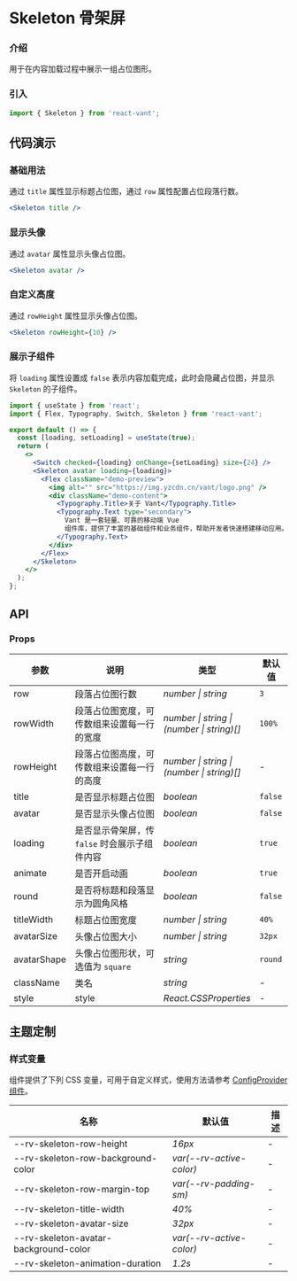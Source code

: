 # Skeleton 骨架屏

### 介绍

用于在内容加载过程中展示一组占位图形。

### 引入

```js
import { Skeleton } from 'react-vant';
```

## 代码演示

### 基础用法

通过 `title` 属性显示标题占位图，通过 `row` 属性配置占位段落行数。

```jsx
<Skeleton title />
```

### 显示头像

通过 `avatar` 属性显示头像占位图。

```jsx
<Skeleton avatar />
```

### 自定义高度

通过 `rowHeight` 属性显示头像占位图。

```jsx
<Skeleton rowHeight={10} />
```

### 展示子组件

将 `loading` 属性设置成 `false` 表示内容加载完成，此时会隐藏占位图，并显示 `Skeleton` 的子组件。

```jsx
import { useState } from 'react';
import { Flex, Typography, Switch, Skeleton } from 'react-vant';

export default () => {
  const [loading, setLoading] = useState(true);
  return (
    <>
      <Switch checked={loading} onChange={setLoading} size={24} />
      <Skeleton avatar loading={loading}>
        <Flex className="demo-preview">
          <img alt="" src="https://img.yzcdn.cn/vant/logo.png" />
          <div className="demo-content">
            <Typography.Title>关于 Vant</Typography.Title>
            <Typography.Text type="secondary">
              Vant 是一套轻量、可靠的移动端 Vue
              组件库，提供了丰富的基础组件和业务组件，帮助开发者快速搭建移动应用。
            </Typography.Text>
          </div>
        </Flex>
      </Skeleton>
    </>
  );
};
```

## API

### Props

| 参数 | 说明 | 类型 | 默认值 |
| --- | --- | --- | --- |
| row | 段落占位图行数 | _number \| string_ | `3` |
| rowWidth | 段落占位图宽度，可传数组来设置每一行的宽度 | _number \| string \|<br>(number \| string)[]_ | `100%` |
| rowHeight | 段落占位图高度，可传数组来设置每一行的高度 | _number \| string \|<br>(number \| string)[]_ | - |
| title | 是否显示标题占位图 | _boolean_ | `false` |
| avatar | 是否显示头像占位图 | _boolean_ | `false` |
| loading | 是否显示骨架屏，传 `false` 时会展示子组件内容 | _boolean_ | `true` |
| animate | 是否开启动画 | _boolean_ | `true` |
| round | 是否将标题和段落显示为圆角风格 | _boolean_ | `false` |
| titleWidth | 标题占位图宽度 | _number \| string_ | `40%` |
| avatarSize | 头像占位图大小 | _number \| string_ | `32px` |
| avatarShape | 头像占位图形状，可选值为 `square` | _string_ | `round` |
| className | 类名 | _string_ | - |
| style | style | _React.CSSProperties_ | - |

## 主题定制

### 样式变量

组件提供了下列 CSS 变量，可用于自定义样式，使用方法请参考 [ConfigProvider 组件](#/zh-CN/config-provider)。

| 名称                                  | 默认值                   | 描述 |
| ------------------------------------- | ------------------------ | ---- |
| --rv-skeleton-row-height              | _16px_                   | -    |
| --rv-skeleton-row-background-color    | _var(--rv-active-color)_ | -    |
| --rv-skeleton-row-margin-top          | _var(--rv-padding-sm)_   | -    |
| --rv-skeleton-title-width             | _40%_                    | -    |
| --rv-skeleton-avatar-size             | _32px_                   | -    |
| --rv-skeleton-avatar-background-color | _var(--rv-active-color)_ | -    |
| --rv-skeleton-animation-duration      | _1.2s_                   | -    |
